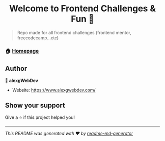 <h1 align="center">Welcome to Frontend Challenges & Fun 👋</h1>
<p>
</p>

> Repo made for all frontend challenges (frontend mentor, freecodecamp...etc)

### 🏠 [Homepage](https://stupefied-liskov-7a3b28.netlify.app)

## Author

👤 **alexgWebDev**

* Website: https://www.alexgwebdev.com/

## Show your support

Give a ⭐️ if this project helped you!

***
_This README was generated with ❤️ by [readme-md-generator](https://github.com/kefranabg/readme-md-generator)_